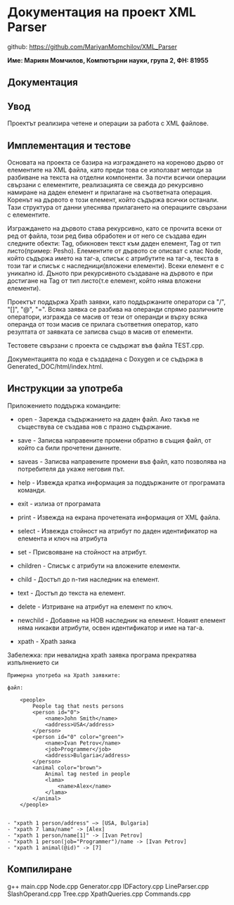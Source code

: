 # Документация на проект XML Parser

github: https://github.com/MariyanMomchilov/XML_Parser

**Име: Мариян Момчилов, Компютърни науки, група 2, ФН: 81955**

## Документация

## Увод

Проектът реализира четене и операции за работа с XML файлове.  

## Имплементация и тестове

Основата на проекта се базира на изграждането на кореново дърво от елементите на XML файла, като преди това се използват методи за разбиване на текста на отделни компоненти. За почти всички операции свързани с елементите, реализацията се свежда до рекурсивно намиране на даден елемент и прилагане на съответната операция. Коренът на дървото е този елемент, който съдържа всички останали. Тази структура от данни улеснява прилагането на операциите свързани с елементите.

Изграждането на дървото става рекурсивно, като се прочита всеки от ред от файла, този ред бива обработен и от него се създава един следните обекти: Tag, обикновен текст към даден елемент, Tag от тип листо(пример: <name>Pesho</name>). Елементите от дървото се описват с клас Node, който съдържа името на таг-а, списък с атрибутите на таг-а, текста в този таг и списък с наследници(вложени елементи). Всеки елемент е с уникално id. Дъното при рекурсивното създаване на дървото е при достигане на Tag от тип листо(т.е елемент, който няма вложени елементи).

Проектът поддържа Xpath заявки, като поддържаните оператори са "/", "[]", "@", "=". Всяка заявка се разбива на операнди спрямо различните оператори, изгражда се масив от тези от операнди и върху всяка операнда от този масив се прилага съответния оператор, като резултата от заявката се записва също в масив от елементи. 

Тестовете свързани с проекта се съдържат във файла TEST.cpp.

Документацията по кода е създадена с Doxygen и се съдържа в Generated_DOC/html/index.html.

## Инструкции за употреба

Приложението поддържа командите:

- open - Зарежда съдържанието на даден файл. Ако такъв не съществува се създава нов с празно съдържание.
- save - Записва направените промени обратно в същия файл, от който са били прочетени данните.
- saveas - Записва направените промени във файл, като позволява на потребителя да укаже неговия път.
- help - Извежда кратка информация за поддържаните от програмата команди.
- exit - излиза от програмата

- print - Извежда на екрана прочетената информация от XML файла.
- select <id> <key> - Извежда стойност на атрибут по даден идентификатор на елемента и ключ на атрибута
- set <id> <key> <value> - Присвояване на стойност на атрибут.
- children <id> - Списък с атрибути на вложените елементи.
- child <id> <n> - Достъп до n-тия наследник на елемент.
- text <id> - Достъп до текста на елемент.
- delete <id> <key> - Изтриване на атрибут на елемент по ключ.
- newchild <id> <tagname> - Добавяне на НОВ наследник на елемент. Новият елемент няма никакви атрибути, освен идентификатор и име на таг-а.
- xpath <id> <XPath> - Xpath заяка

Забележка: при невалидна xpath заявка програма прекратява изпълнението си

    Примерна употреба на Xpath заявките:

    файл: 

        <people>
            People tag that nests persons
            <person id="0">
                <name>John Smith</name>
                <address>USA</address>
            </person>
            <person id="0" color="green">
                <name>Ivan Petrov</name>
                <job>Programmer</job>
                <address>Bulgaria</address>
            </person>
            <animal color="brown">
                Animal tag nested in people
                <lama>
                    <name>Alex</name>
                </lama>
            </animal>
        </people>


    - "xpath 1 person/address" –> [USA, Bulgaria]
    - "xpath 7 lama/name" -> [Alex]
    - "xpath 1 person/name[1]" -> [Ivan Petrov]
    - "xpath 1 person(job="Programmer")/name -> [Ivan Petrov]
    - "xpath 1 animal(@id)" -> [7]


## Компилиране
 g++ main.cpp Node.cpp Generator.cpp IDFactory.cpp LineParser.cpp SlashOperand.cpp Tree.cpp XpathQueries.cpp  Commands.cpp